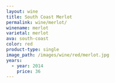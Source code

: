 ```yaml
---
layout: wine
title: South Coast Merlot
permalink: wine/merlot/
winename: merlot
varietal: merlot
ava: south-coast
color: red
product-type: single
image_path: /images/wine/red/merlot.jpg
years:
  - year: 2014
    price: 36
---
```



